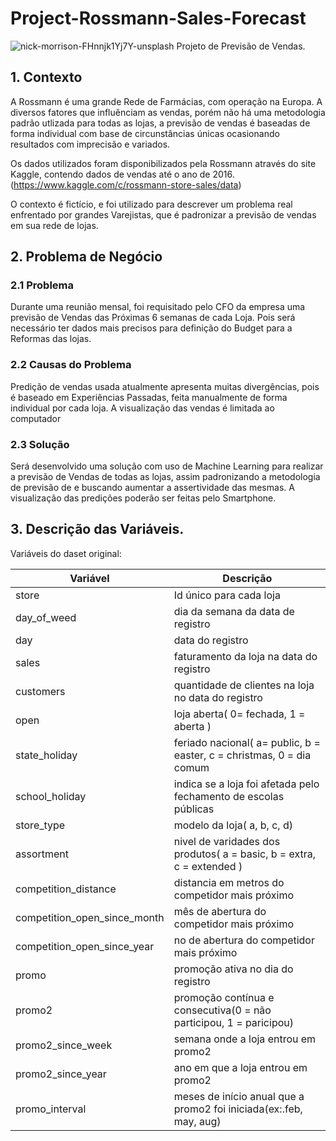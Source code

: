 # Project-Rossmann-Sales-Forecast

![nick-morrison-FHnnjk1Yj7Y-unsplash](https://user-images.githubusercontent.com/94136773/151415576-1b2ee7ae-07e5-4051-9114-4f71c6504cde.jpg)
Projeto de Previsão de Vendas.

## 1. Contexto

A Rossmann é uma grande Rede de Farmácias, com operação na Europa. A diversos fatores que influênciam as vendas, porém não há uma metodologia padrão utlizada para todas as lojas, a previsão de vendas é baseadas de forma individual com base de circunstâncias únicas ocasionando resultados com imprecisão e variados.  

Os dados utilizados foram disponibilizados pela Rossmann através do site Kaggle, contendo dados de vendas até o ano de 2016.(https://www.kaggle.com/c/rossmann-store-sales/data)

O contexto é fictício, e foi utilizado para descrever um problema real enfrentado por grandes Varejistas, que é padronizar a previsão de vendas em sua rede de lojas. 

## 2. Problema de Negócio

### 2.1 Problema 

Durante uma reunião mensal, foi requisitado pelo CFO da empresa uma previsão de Vendas das Próximas 6 semanas de cada Loja. Pois será necessário ter dados mais precisos para definição do Budget para a Reformas das lojas. 

### 2.2 Causas do Problema

Predição de vendas usada atualmente apresenta muitas divergências, pois é baseado em Experiências Passadas, feita manualmente de forma individual por cada loja. A visualização das vendas é limitada ao computador

### 2.3 Solução 

Será desenvolvido uma solução com uso de Machine Learning para realizar a previsão de Vendas de todas as lojas, assim padronizando a metodologia de previsão de  e buscando aumentar a assertividade das mesmas. 
A visualização das predições poderão ser feitas pelo Smartphone. 


## 3. Descrição das Variáveis.

Variáveis  do daset original:

| Variável |  Descrição  |
| ------------------- | ------------------- |
|  store |  Id único para cada loja |
|  day_of_weed |  dia da semana da data de registro |
|  day |  data do registro |
|  sales |  faturamento da loja na data do registro |
|  customers |  quantidade de clientes na loja no data do registro |
|  open |  loja aberta( 0= fechada, 1 =  aberta ) |
|  state_holiday |  feriado nacional( a= public, b = easter, c = christmas, 0 = dia comum |
|  school_holiday |  indica se a loja  foi afetada pelo fechamento de escolas públicas |
|  store_type |  modelo da loja( a, b, c, d) |
|  assortment |  nivel de varidades dos produtos( a = basic, b = extra, c = extended ) |
|  competition_distance |  distancia em metros do competidor mais próximo |
|  competition_open_since_month |  mês de abertura do competidor mais próximo |
|  competition_open_since_year |  no de abertura do competidor mais próximo |
|  promo |  promoção ativa no dia do registro |
|  promo2 |  promoção contínua e consecutiva(0 = não participou, 1 = paricipou) |
|  promo2_since_week |  semana onde a loja entrou em promo2 |
|  promo2_since_year |  ano em que a loja entrou em promo2 |
|  promo_interval |  meses de início anual que a promo2 foi iniciada(ex:.feb, may, aug) |



	
	
	
 	
		
	
	
	
	
	
	
